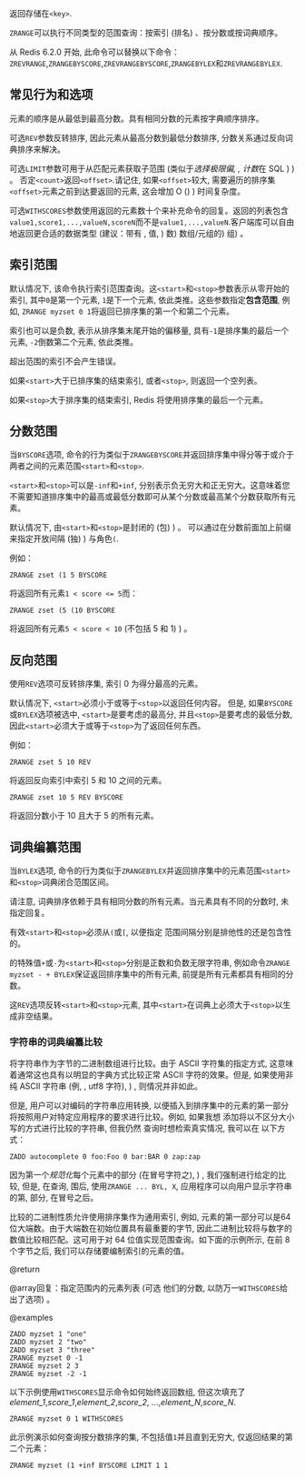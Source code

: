 返回存储在`<key>`.

`ZRANGE`可以执行不同类型的范围查询：按索引 (排名) 、按分数或按词典顺序。

从 Redis 6.2.0 开始, 此命令可以替换以下命令：`ZREVRANGE`,`ZRANGEBYSCORE`,`ZREVRANGEBYSCORE`,`ZRANGEBYLEX`和`ZREVRANGEBYLEX`.

## 常见行为和选项

元素的顺序是从最低到最高分数。具有相同分数的元素按字典顺序排序。

可选`REV`参数反转排序, 因此元素从最高分数到最低分数排序, 分数关系通过反向词典排序来解决。

可选`LIMIT`参数可用于从匹配元素获取子范围 (类似于*选择极限偏, , 计数*在 SQL ) ) 。
否定`<count>`返回`<offset>`.请记住, 如果`<offset>`较大, 需要遍历的排序集`<offset>`元素之前到达要返回的元素, 这会增加 O () )  时间复杂度。

可选`WITHSCORES`参数使用返回的元素数十个来补充命令的回复。返回的列表包含`value1,score1,...,valueN,scoreN`而不是`value1,...,valueN`.客户端库可以自由地返回更合适的数据类型 (建议：带有 , 值, ) 数) 数组/元组的) 组) 。

## 索引范围

默认情况下, 该命令执行索引范围查询。这`<start>`和`<stop>`参数表示从零开始的索引, 其中`0`是第一个元素, `1`是下一个元素, 依此类推。这些参数指定**包含范围**, 例如, `ZRANGE myzset 0 1`将返回已排序集的第一个和第二个元素。

索引也可以是负数, 表示从排序集末尾开始的偏移量, 具有`-1`是排序集的最后一个元素, `-2`倒数第二个元素, 依此类推。

超出范围的索引不会产生错误。

如果`<start>`大于已排序集的结束索引, 或者`<stop>`, 则返回一个空列表。

如果`<stop>`大于排序集的结束索引, Redis 将使用排序集的最后一个元素。

## 分数范围

当`BYSCORE`选项, 命令的行为类似于`ZRANGEBYSCORE`并返回排序集中得分等于或介于两者之间的元素范围`<start>`和`<stop>`.

`<start>`和`<stop>`可以是`-inf`和`+inf`, 分别表示负无穷大和正无穷大。这意味着您不需要知道排序集中的最高或最低分数即可从某个分数或最高某个分数获取所有元素。

默认情况下, 由`<start>`和`<stop>`是封闭的 (包) ) 。
可以通过在分数前面加上前缀来指定开放间隔 (独) ) 
与角色`(`.

例如：

    ZRANGE zset (1 5 BYSCORE

将返回所有元素`1 < score <= 5`而：

    ZRANGE zset (5 (10 BYSCORE

将返回所有元素`5 < score < 10` (不包括 5 和 1) ) 。

## 反向范围

使用`REV`选项可反转排序集, 索引 0 为得分最高的元素。

默认情况下, `<start>`必须小于或等于`<stop>`以返回任何内容。
但是, 如果`BYSCORE`或`BYLEX`选项被选中, `<start>`是要考虑的最高分, 并且`<stop>`是要考虑的最低分数, 因此`<start>`必须大于或等于`<stop>`为了返回任何东西。

例如：

    ZRANGE zset 5 10 REV

将返回反向索引中索引 5 和 10 之间的元素。

    ZRANGE zset 10 5 REV BYSCORE

将返回分数小于 10 且大于 5 的所有元素。

## 词典编纂范围

当`BYLEX`选项, 命令的行为类似于`ZRANGEBYLEX`并返回排序集中的元素范围`<start>`和`<stop>`词典闭合范围区间。

请注意, 词典排序依赖于具有相同分数的所有元素。当元素具有不同的分数时, 未指定回复。

有效`<start>`和`<stop>`必须从`(`或`[`, 以便指定
范围间隔分别是排他性的还是包含性的。

的特殊值`+`或`-`为`<start>`和`<stop>`分别是正数和负数无限字符串, 例如命令`ZRANGE myzset - + BYLEX`保证返回排序集中的所有元素, 前提是所有元素都具有相同的分数。

这`REV`选项反转`<start>`和`<stop>`元素, 其中`<start>`在词典上必须大于`<stop>`以生成非空结果。

### 字符串的词典编纂比较

将字符串作为字节的二进制数组进行比较。由于 ASCII 字符集的指定方式, 这意味着通常这也具有以明显的字典方式比较正常 ASCII 字符的效果。但是, 如果使用非纯 ASCII 字符串 (例, , utf8 字符), ) , 则情况并非如此。

但是, 用户可以对编码的字符串应用转换, 以便插入到排序集中的元素的第一部分将按照用户对特定应用程序的要求进行比较。例如, 如果我想
添加将以不区分大小写的方式进行比较的字符串, 但我仍然
查询时想检索真实情况, 我可以在
以下方式：

    ZADD autocomplete 0 foo:Foo 0 bar:BAR 0 zap:zap

因为第一个*规范化*每个元素中的部分 (在冒号字符之), ) , 我们强制进行给定的比较, 但是, 在查询, 围后, 使用`ZRANGE ... BYL, X`, 应用程序可以向用户显示字符串的第, 部分, 在冒号之后。

比较的二进制性质允许使用排序集作为通用索引, 例如, 元素的第一部分可以是64位大端数。由于大端数在初始位置具有最重要的字节, 因此二进制比较将与数字的数值比较相匹配。这可用于对 64 位值实现范围查询。如下面的示例所示, 在前 8 个字节之后, 我们可以存储要编制索引的元素的值。

@return

@array回复：指定范围内的元素列表 (可选
他们的分数, 以防万一`WITHSCORES`给出了选项) 。

@examples

```cli
ZADD myzset 1 "one"
ZADD myzset 2 "two"
ZADD myzset 3 "three"
ZRANGE myzset 0 -1
ZRANGE myzset 2 3
ZRANGE myzset -2 -1
```

以下示例使用`WITHSCORES`显示命令如何始终返回数组, 但这次填充了*element\_1*,*score\_1*,*element\_2*,*score\_2*, ...,*element_N*,*score_N*.

```cli
ZRANGE myzset 0 1 WITHSCORES
```

此示例演示如何查询按分数排序的集, 不包括值`1`并且直到无穷大, 仅返回结果的第二个元素：

```cli
ZRANGE myzset (1 +inf BYSCORE LIMIT 1 1
```
